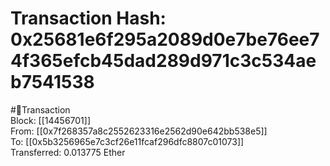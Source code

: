 
Transaction Hash: 0x25681e6f295a2089d0e7be76ee74f365efcb45dad289d971c3c534aeb7541538
====================================================================================
  
#💸Transaction  
Block: [[14456701]]  
From: [[0x7f268357a8c2552623316e2562d90e642bb538e5]]  
To: [[0x5b3256965e7c3cf26e11fcaf296dfc8807c01073]]  
Transferred: 0.013775 Ether